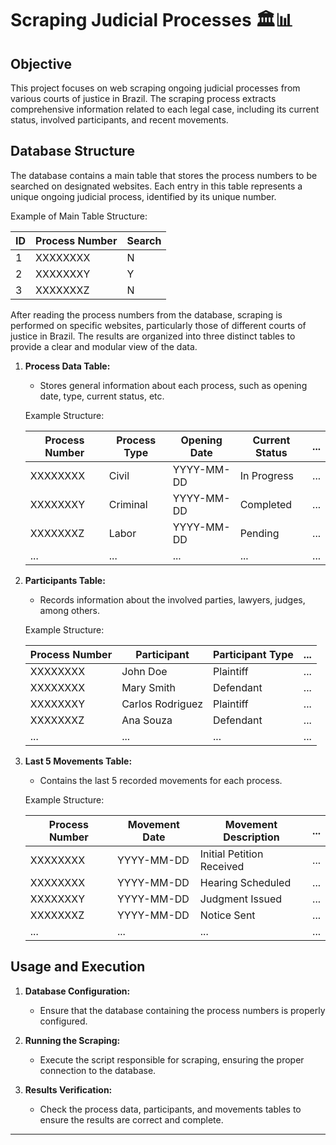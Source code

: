 # Scraping Judicial Processes 🏛️📊

## Objective

This project focuses on web scraping ongoing judicial processes from various courts of justice in Brazil. The scraping process extracts comprehensive information related to each legal case, including its current status, involved participants, and recent movements.

## Database Structure

The database contains a main table that stores the process numbers to be searched on designated websites. Each entry in this table represents a unique ongoing judicial process, identified by its unique number.

Example of Main Table Structure:

| ID  | Process Number | Search | 
| --- | -------------- |--------|
| 1   | XXXXXXXX       |    N   |
| 2   | XXXXXXXY       |    Y   |
| 3   | XXXXXXXZ       |    N   |

After reading the process numbers from the database, scraping is performed on specific websites, particularly those of different courts of justice in Brazil. The results are organized into three distinct tables to provide a clear and modular view of the data.

1. **Process Data Table:**
   - Stores general information about each process, such as opening date, type, current status, etc.

   Example Structure:

   | Process Number | Process Type | Opening Date | Current Status | ... |
   | -------------- | ------------ | --------------| --------------- | --- |
   | XXXXXXXX       | Civil        | YYYY-MM-DD    | In Progress     | ... |
   | XXXXXXXY       | Criminal     | YYYY-MM-DD    | Completed       | ... |
   | XXXXXXXZ       | Labor        | YYYY-MM-DD    | Pending         | ... |
   | ...            | ...          | ...           | ...             | ... |

2. **Participants Table:**
   - Records information about the involved parties, lawyers, judges, among others.

   Example Structure:

   | Process Number | Participant        | Participant Type | ... |
   | -------------- | ------------------ | ----------------- | --- |
   | XXXXXXXX       | John Doe           | Plaintiff         | ... |
   | XXXXXXXX       | Mary Smith         | Defendant         | ... |
   | XXXXXXXY       | Carlos Rodriguez   | Plaintiff         | ... |
   | XXXXXXXZ       | Ana Souza          | Defendant         | ... |
   | ...            | ...                | ...               | ... |

3. **Last 5 Movements Table:**
   - Contains the last 5 recorded movements for each process.

   Example Structure:

   | Process Number | Movement Date | Movement Description | ... |
   | -------------- | ------------- | --------------------- | --- |
   | XXXXXXXX       | YYYY-MM-DD    | Initial Petition Received | ... |
   | XXXXXXXX       | YYYY-MM-DD    | Hearing Scheduled         | ... |
   | XXXXXXXY       | YYYY-MM-DD    | Judgment Issued           | ... |
   | XXXXXXXZ       | YYYY-MM-DD    | Notice Sent               | ... |
   | ...            | ...           | ...                       | ... |

## Usage and Execution

1. **Database Configuration:**
   - Ensure that the database containing the process numbers is properly configured.

2. **Running the Scraping:**
   - Execute the script responsible for scraping, ensuring the proper connection to the database.

3. **Results Verification:**
   - Check the process data, participants, and movements tables to ensure the results are correct and complete.

---
